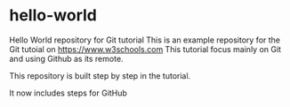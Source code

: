 # hello-world
Hello World repository for Git tutorial
This is an example repository for the Git tutoial on https://www.w3schools.com
This tutorial focus mainly on Git and using Github as its remote.

This repository is built step by step in the tutorial.

It now includes steps for GitHub


